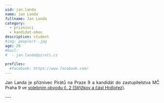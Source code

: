 ```yaml
---
uid: jan.landa
name: Jan Landa
fullname: Jan Landa
category:
  - priznivci
  - kandidat-obec
description: student
#img: people/t-.jpg
age: 20
#mail:
#  - jan.landa@pirati.cz
 
profiles:
  #facebook: https://www.facebook.com/
---
```

<p style='text-align: justify;'>
Jan Landa je příznivec Pirátů na Praze 9 a kandidát do zastupitelstva MČ Praha 9 ve <a href="/komunalni-volby-2018/strizkov/" target="_self"><u>volebním obvodu č. 2 (Střížkov a část Hrdlořez)</u></a>.
</p>
---